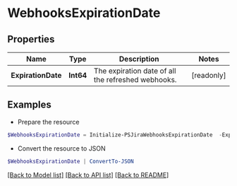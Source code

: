 # WebhooksExpirationDate
## Properties

Name | Type | Description | Notes
------------ | ------------- | ------------- | -------------
**ExpirationDate** | **Int64** | The expiration date of all the refreshed webhooks. | [readonly] 

## Examples

- Prepare the resource
```powershell
$WebhooksExpirationDate = Initialize-PSJiraWebhooksExpirationDate  -ExpirationDate null
```

- Convert the resource to JSON
```powershell
$WebhooksExpirationDate | ConvertTo-JSON
```

[[Back to Model list]](../README.md#documentation-for-models) [[Back to API list]](../README.md#documentation-for-api-endpoints) [[Back to README]](../README.md)

